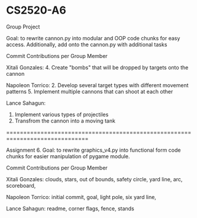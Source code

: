 # CS2520-A6
Group Project

Goal: to rewrite cannon.py into modular and OOP code chunks for easy access. Additionally, add onto the cannon.py with additional tasks

Commit Contributions per Group Member

Xitali Gonzales: 
  4. Create "bombs" that will be dropped by targets onto the cannon

Napoleon Torrico:
  2. Develop several target types with different movement patterns
  5. Implement multiple cannons that can shoot at each other
  
Lance Sahagun:
  1. Implement various types of projectiles
  3. Transfrom the cannon into a moving tank

==============================================================================

Assignment 6.
Goal: to rewrite graphics_v4.py into functional form code chunks for easier manipulation of pygame module. 

Commit Contributions per Group Member

Xitali Gonzales: 
  clouds,
  stars,
  out of bounds,
  safety circle,
  yard line,
  arc,
  scoreboard,

Napoleon Torrico:
  initial commit,
  goal,
  light pole,
  six yard line,
  
Lance Sahagun:
  readme,
  corner flags,
  fence,
  stands
